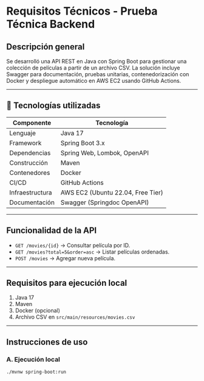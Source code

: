 #  Requisitos Técnicos - Prueba Técnica Backend

## Descripción general

Se desarrolló una API REST en Java con Spring Boot para gestionar una colección de películas a partir de un archivo CSV. La solución incluye Swagger para documentación, pruebas unitarias, contenedorización con Docker y despliegue automático en AWS EC2 usando GitHub Actions.

---

## 🔧 Tecnologías utilizadas

| Componente       | Tecnología                       |
|------------------|----------------------------------|
| Lenguaje         | Java 17                          |
| Framework        | Spring Boot 3.x                  |
| Dependencias     | Spring Web, Lombok, OpenAPI      |
| Construcción     | Maven                            |
| Contenedores     | Docker                           |
| CI/CD            | GitHub Actions                   |
| Infraestructura  | AWS EC2 (Ubuntu 22.04, Free Tier)|
| Documentación    | Swagger (Springdoc OpenAPI)      |

---

##  Funcionalidad de la API

- `GET /movies/{id}` → Consultar película por ID.
- `GET /movies?total=5&order=asc` → Listar películas ordenadas.
- `POST /movies` → Agregar nueva película.

---

##  Requisitos para ejecución local

1. Java 17
2. Maven
3. Docker (opcional)
4. Archivo CSV en `src/main/resources/movies.csv`

---

##  Instrucciones de uso

### A. Ejecución local

```bash
./mvnw spring-boot:run
